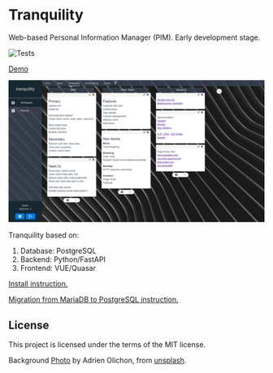 # Tranquility
Web-based Personal Information Manager (PIM). Early development stage.

![Tests](https://github.com/divetoh/tranquility/actions/workflows/tests_and_build.yml/badge.svg)

[Demo](https://demo.divetoh.ru/)

![Screen](/doc/img/screen.jpg)

Tranquility based on:
1. Database: PostgreSQL
2. Backend: Python/FastAPI
3. Frontend: VUE/Quasar

[Install instruction.](/doc/install.md)

[Migration from MariaDB to PostgreSQL instruction.](/doc/migration_to_postgres.md)

## License

This project is licensed under the terms of the MIT license.

Background [Photo](https://unsplash.com/photos/gOdavfpH-3s) by Adrien Olichon, from [unsplash](https://unsplash.com/license).
